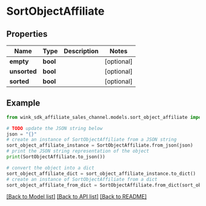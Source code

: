 # SortObjectAffiliate


## Properties

Name | Type | Description | Notes
------------ | ------------- | ------------- | -------------
**empty** | **bool** |  | [optional] 
**unsorted** | **bool** |  | [optional] 
**sorted** | **bool** |  | [optional] 

## Example

```python
from wink_sdk_affiliate_sales_channel.models.sort_object_affiliate import SortObjectAffiliate

# TODO update the JSON string below
json = "{}"
# create an instance of SortObjectAffiliate from a JSON string
sort_object_affiliate_instance = SortObjectAffiliate.from_json(json)
# print the JSON string representation of the object
print(SortObjectAffiliate.to_json())

# convert the object into a dict
sort_object_affiliate_dict = sort_object_affiliate_instance.to_dict()
# create an instance of SortObjectAffiliate from a dict
sort_object_affiliate_from_dict = SortObjectAffiliate.from_dict(sort_object_affiliate_dict)
```
[[Back to Model list]](../README.md#documentation-for-models) [[Back to API list]](../README.md#documentation-for-api-endpoints) [[Back to README]](../README.md)


